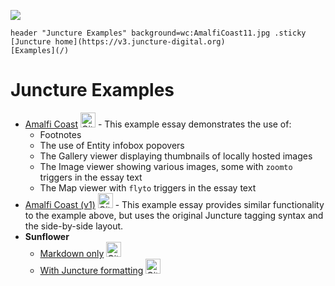 [![](https://v3.juncture-digital.org/images/wb.svg)](https://v3.juncture-digital.org/wb)

<style>
    img[alt=Github] { height: 24px; }
</style>

```
header "Juncture Examples" background=wc:AmalfiCoast11.jpg .sticky
[Juncture home](https://v3.juncture-digital.org)
[Examples](/)
```

# Juncture Examples

- [Amalfi Coast](amalfi-coast) [![Github](https://upload.wikimedia.org/wikipedia/commons/thumb/c/c2/GitHub_Invertocat_Logo.svg/300px-GitHub_Invertocat_Logo.svg.png)](https://github.com/juncture-digital/examples/blob/main/amalfi-coast/README.md) - This example essay demonstrates the use of:
    - Footnotes
    - The use of Entity infobox popovers
    - The Gallery viewer displaying thumbnails of locally hosted images
    - The Image viewer showing various images, some with `zoomto` triggers in the essay text
    - The Map viewer with `flyto` triggers in the essay text
- [Amalfi Coast (v1)](amalfi-coast/v1) [![Github](https://upload.wikimedia.org/wikipedia/commons/thumb/c/c2/GitHub_Invertocat_Logo.svg/300px-GitHub_Invertocat_Logo.svg.png)](https://github.com/juncture-digital/examples/blob/main/amalfi-coast/v1.md) - This example essay provides similar functionality to the example above, but uses the original Juncture tagging syntax and the side-by-side layout.
- **Sunflower**
    - [Markdown only](sunflower/basic) [![Github](https://upload.wikimedia.org/wikipedia/commons/thumb/c/c2/GitHub_Invertocat_Logo.svg/300px-GitHub_Invertocat_Logo.svg.png)](https://github.com/juncture-digital/examples/blob/main/sunflower/basic.md)
    - [With Juncture formatting](sunflower/juncture) [![Github](https://upload.wikimedia.org/wikipedia/commons/thumb/c/c2/GitHub_Invertocat_Logo.svg/300px-GitHub_Invertocat_Logo.svg.png)](https://github.com/juncture-digital/examples/blob/main/sunflower/juncture.md)

